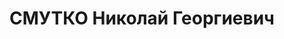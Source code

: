 ---
title: СМУТКО Николай Георгиевич
description: "Род. в 1914, Краснодарский кр., Адыгея, с. Натырбово, русский, обр.:\
  \ начальное, б/п. Проживал: ж.д. им. Ворошилова, разъезд Греческий. Дежурный по\
  \ станции Навагинская. \n  Обв. в том, что был участником к/р троцкистской организации.\
  \ Приговор: ВК ВС СССР, 19.12.1937 – к 20 годам заключения. \n  Реабилитирован ВК\
  \ ВС СССР 17.09.1957"
---